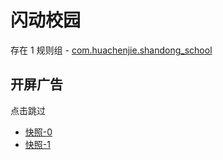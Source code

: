 # 闪动校园

存在 1 规则组 - [com.huachenjie.shandong_school](/src/apps/com.huachenjie.shandong_school.ts)

## 开屏广告

点击跳过

- [快照-0](https://i.gkd.li/import/import/12922866)
- [快照-1](https://i.gkd.li/import/13031192)
